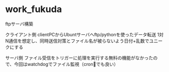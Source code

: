 # work_fukuda
ftpサーバ構築

クライアント側
clientPCからUbuntサーバへftp/pythonを使ったデータ転送
1対N通信を想定し、同時送信対策とファイル名が被らないよう日付+乱数でユニークにする


サーバ側
ファイル受信をトリガーに処理を実行する無料の機能がなかったので、今回はwatchdogでファイル監視（cronでも良い）



